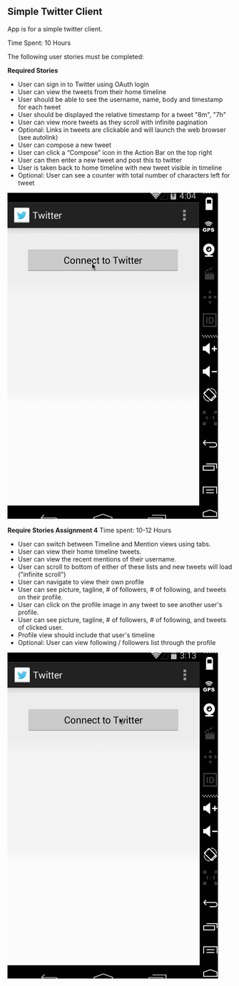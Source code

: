 ## Simple Twitter Client 

App is for a simple twitter client. 

Time Spent: 10 Hours

The following user stories must be completed:

**Required Stories**

* User can sign in to Twitter using OAuth login
* User can view the tweets from their home timeline
* User should be able to see the username, name, body and timestamp for each tweet
* User should be displayed the relative timestamp for a tweet "8m", "7h"
* User can view more tweets as they scroll with infinite pagination
* Optional: Links in tweets are clickable and will launch the web browser (see autolink)
* User can compose a new tweet
* User can click a “Compose” icon in the Action Bar on the top right
* User can then enter a new tweet and post this to twitter
* User is taken back to home timeline with new tweet visible in timeline
* Optional: User can see a counter with total number of characters left for tweet

![App Gif](twitter.gif)


**Require Stories Assignment 4**
Time spent: 10-12 Hours

* User can switch between Timeline and Mention views using tabs.
* User can view their home timeline tweets.
* User can view the recent mentions of their username.
* User can scroll to bottom of either of these lists and new tweets will load ("infinite scroll")
* User can navigate to view their own profile
* User can see picture, tagline, # of followers, # of following, and tweets on their profile.
* User can click on the profile image in any tweet to see another user's profile.
* User can see picture, tagline, # of followers, # of following, and tweets of clicked user.
* Profile view should include that user's timeline
* Optional: User can view following / followers list through the profile

![App Gif](twitter_assignment4.gif)
 
